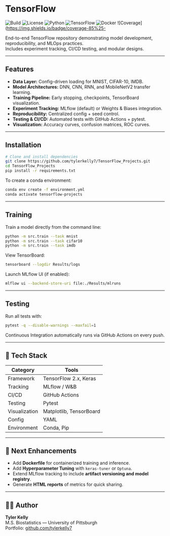 # TensorFlow

![Build](https://github.com/tylerkelly7/TensorFlow_Projects/actions/workflows/ci.yml/badge.svg)
![License](https://img.shields.io/badge/license-MIT-blue)
![Python](https://img.shields.io/badge/python-3.11-blue)
![TensorFlow](https://img.shields.io/badge/TensorFlow-2.x-orange)
![Docker](https://img.shields.io/badge/docker-ready-blue)
![Coverage](https://img.shields.io/badge/coverage-85%25-

End-to-end TensorFlow repository demonstrating model development, reproducibility, and MLOps practices.  
Includes experiment tracking, CI/CD testing, and modular designs.

---

## Features
- **Data Layer:** Config-driven loading for MNIST, CIFAR-10, IMDB.
- **Model Architectures:** DNN, CNN, RNN, and MobileNetV2 transfer learning.
- **Training Pipeline:** Early stopping, checkpoints, TensorBoard visualization.
- **Experiment Tracking:** MLflow (default) or Weights & Biases integration.
- **Reproducibility:** Centralized config + seed control.
- **Testing & CI/CD:** Automated tests with GitHub Actions + pytest.
- **Visualization:** Accuracy curves, confusion matrices, ROC curves.

---

## Installation

```bash
# Clone and install dependencies
git clone https://github.com/tylerkelly7/TensorFlow_Projects.git
cd TensorFlow_Projects
pip install -r requirements.txt
```

To create a conda environment:

```bash
conda env create -f environment.yml
conda activate tensorflow-projects
```

---

## Training

Train a model directly from the command line:

```bash
python -m src.train --task mnist
python -m src.train --task cifar10
python -m src.train --task imdb
```

View TensorBoard:

```bash
tensorboard --logdir Results/logs
```

Launch MLflow UI (if enabled):

```bash
mlflow ui --backend-store-uri file:./Results/mlruns
```

---

## Testing

Run all tests with:

```bash
pytest -q --disable-warnings --maxfail=1
```

Continuous Integration automatically runs via GitHub Actions on every push.

---
<!--
## Results (Example)

| Model | Dataset | Test Accuracy | Framework |
|--------|----------|----------------|------------|
| Dense NN | MNIST | 98.1% | TensorFlow |
| CNN | CIFAR-10 | 84.5% | TensorFlow |
| LSTM | IMDB | 88.0% | TensorFlow |
| MobileNetV2 | Flowers | 93.7% | TensorFlow (Transfer Learning) |

---
-->

## 🧰 Tech Stack

| Category | Tools |
|-----------|--------|
| Framework | TensorFlow 2.x, Keras |
| Tracking | MLflow / W&B |
| CI/CD | GitHub Actions |
| Testing | Pytest |
| Visualization | Matplotlib, TensorBoard |
| Config | YAML |
| Environment | Conda, Pip |

---

## 🔮 Next Enhancements
- Add **Dockerfile** for containerized training and inference.  
- Add **Hyperparameter Tuning** with `keras-tuner` or `Optuna`.  
- Extend MLflow tracking to include **artifact versioning and model registry**.  
- Generate **HTML reports** of metrics for quick sharing.

---

## 👨‍💻 Author
**Tyler Kelly**  
M.S. Biostatistics — University of Pittsburgh  
Portfolio: [github.com/tylerkelly7](https://github.com/tylerkelly7)